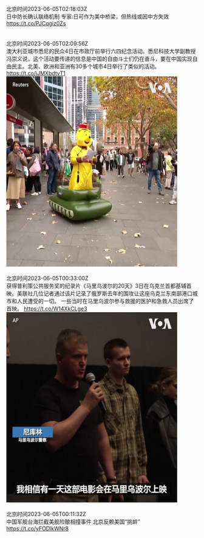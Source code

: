 北京时间2023-06-05T02:18:03Z<br>日中防长确认联络机制 专家:日可作为美中桥梁，但热线或因中方失效 https://t.co/PJCqgiz0Zs<br><br><br>北京时间2023-06-05T02:09:56Z<br>澳大利亚城市悉尼的民众4日在市政厅前举行六四纪念活动。悉尼科技大学副教授冯崇义说，这个活动要传递的信息是中国的自由斗士们仍在奋斗，要在中国实现自由民主。北美、欧洲和亚洲有30多个城市4日举行了类似的活动。 https://t.co/iJMXbdtvT1<br><img src='/temp/video/2023/t-Month-6/u-Day-05/VOAChinese/1665420638616715265_0.jpg' width='450' height='500'><br><br>北京时间2023-06-05T00:33:00Z<br>获得普利策公共服务奖的纪录片《马里乌波尔的20天》3日在乌克兰首都基辅首映。美联社几位记者通过该片记录了俄罗斯去年的围攻让这座乌克兰东南部港口城市和人民遭受的一切。  一些当时在马里乌波尔参与救援的医护和急救人员出席了首映。 https://t.co/W14XkCLge3<br><img src='/temp/video/2023/t-Month-6/u-Day-05/VOAChinese/1665396244808867841_0.jpg' width='450' height='500'><br><br>北京时间2023-06-05T00:11:32Z<br>中国军舰台海拦截美舰险酿相撞事件 北京反赖美国“挑衅” https://t.co/yFODlkWNr8<br><br><br>